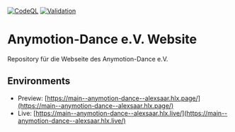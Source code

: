 [![CodeQL](https://github.com/alexsaar/anymotion-dance/actions/workflows/github-code-scanning/codeql/badge.svg)](https://github.com/alexsaar/anymotion-dance/actions/workflows/github-code-scanning/codeql)
[![Validation](https://github.com/alexsaar/anymotion-dance/actions/workflows/run-tests.yaml/badge.svg)](https://github.com/alexsaar/anymotion-dance/actions/workflows/run-tests.yaml)

# Anymotion-Dance e.V. Website
Repository für die Webseite des Anymotion-Dance e.V.

## Environments
- Preview: [https://main--anymotion-dance--alexsaar.hlx.page/](https://main--anymotion-dance--alexsaar.hlx.page/)
- Live: [https://main--anymotion-dance--alexsaar.hlx.live/](https://main--anymotion-dance--alexsaar.hlx.live/)
